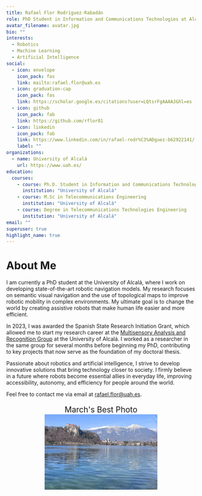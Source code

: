 ```yaml
---
title: Rafael Flor Rodríguez-Rabadán
role: PhD Student in Information and Communications Technologies at Alcalá University
avatar_filename: avatar.jpg
bio: ""
interests:
  - Robotics
  - Machine Learning
  - Artificial Intelligence
social:
  - icon: envelope
    icon_pack: fas
    link: mailto:rafael.flor@uah.es
  - icon: graduation-cap
    icon_pack: fas
    link: https://scholar.google.es/citations?user=LQtsrFgAAAAJ&hl=es
  - icon: github
    icon_pack: fab
    link: https://github.com/rflor01
  - icon: linkedin
    icon_pack: fab
    link: https://www.linkedin.com/in/rafael-rodr%C3%ADguez-b62922141/
    label: ""
organizations:
  - name: University of Alcalá
    url: https://www.uah.es/
education:
  courses:
    - course: Ph.D. Student in Information and Communications Technologies
      institution: "University of Alcalá"
    - course: M.Sc in Telecommunications Engineering
      institution: "University of Alcalá"
    - course: Degree in Telecommunications Technologies Engineering
      institution: "University of Alcalá"
email: ""
superuser: true
highlight_name: true
---
```

# About Me  

I am currently a PhD student at the University of Alcalá, where I work on developing state-of-the-art robotic navigation models. My research focuses on semantic visual navigation and the use of topological maps to improve robotic mobility in complex environments. My ultimate goal is to change the world by creating assistive robots that make human life easier and more efficient.  

In 2023, I was awarded the Spanish State Research Initiation Grant, which allowed me to start my research career at the [Multisensory Analysis and Recognition Group](https://gram.web.uah.es/) at the University of Alcalá. I worked as a researcher in the same group for several months before beginning my PhD, contributing to key projects that now serve as the foundation of my doctoral thesis.  

Passionate about robotics and artificial intelligence, I strive to develop innovative solutions that bring technology closer to society. I firmly believe in a future where robots become essential allies in everyday life, improving accessibility, autonomy, and efficiency for people around the world.  

Feel free to contact me via email at [rafael.flor@uah.es](mailto:rafael.flor@uah.es).

<!-- Contenedor de la foto -->
<div class="photo-container">
    <div class="photo-title">March's Best Photo</div>
    <img src="content/authors/images/bled_lake.jpeg" alt="March's Best Photo">
</div>

<style>
.photo-container {
    text-align: center;
    margin-top: 20px;
}
.photo-container img {
    width: 300px; /* Ajusta el tamaño según sea necesario */
    height: 200px; /* Ajusta el tamaño según sea necesario */
    object-fit: cover;
}
.photo-title {
    font-size: 1.5em;
    margin-top: 10px;
}
</style>

